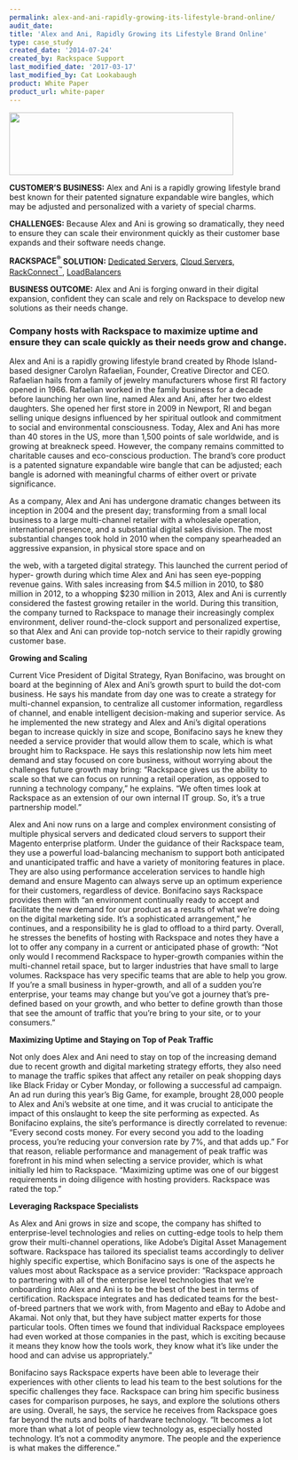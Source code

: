 ```yaml
---
permalink: alex-and-ani-rapidly-growing-its-lifestyle-brand-online/
audit_date:
title: 'Alex and Ani, Rapidly Growing its Lifestyle Brand Online'
type: case_study
created_date: '2014-07-24'
created_by: Rackspace Support
last_modified_date: '2017-03-17'
last_modified_by: Cat Lookabaugh
product: White Paper
product_url: white-paper
---
```


<a href="http://www.alexandani.com/">
   <img src="{% asset_path UseCases/alex-and-ani-rapidly-growing-its-lifestyle-brand-online/alexandanilogo.jpeg %}" width="404" height="113" />
</a>

**CUSTOMER’S BUSINESS:** Alex and Ani is a rapidly growing lifestyle
brand best known for their patented signature expandable wire bangles,
which may be adjusted and personalized with a variety of special charms.

**CHALLENGES:** Because Alex and Ani is growing so dramatically, they
need to ensure they can scale their environment quickly as their
customer base expands and their software needs change.

**RACKSPACE<sup>&reg;</sup>** **SOLUTION:** [Dedicated
Servers](http://www.rackspace.com/managed-hosting/dedicated-servers/),
[Cloud Servers](http://www.rackspace.com/cloud/servers/),
[RackConnect<sup>&trade;</sup>](http://www.rackspace.com/cloud/hybrid/rackconnect/),
[LoadBalancers](http://www.rackspace.com/cloud/load-balancing/)

**BUSINESS OUTCOME:** Alex and Ani is forging onward in their digital
expansion, confident they can scale and rely on Rackspace to develop new
solutions as their needs change.

### Company hosts with Rackspace to maximize uptime and ensure they can scale quickly as their needs grow and change.

Alex and Ani is a rapidly growing lifestyle brand created by Rhode
Island-based designer Carolyn Rafaelian, Founder, Creative Director and
CEO. Rafaelian hails from a family of jewelry manufacturers whose first
RI factory opened in 1966. Rafaelian worked in the family business for a
decade before launching her own line, named Alex and Ani, after her two
eldest daughters. She opened her first store in 2009 in Newport, RI and
began selling unique designs influenced by her spiritual outlook and
commitment to social and environmental consciousness. Today, Alex and
Ani has more than 40 stores in the US, more than 1,500 points of sale
worldwide, and is growing at breakneck speed. However, the company
remains committed to charitable causes and eco-conscious production. The
brand’s core product is a patented signature expandable wire bangle that
can be adjusted; each bangle is adorned with meaningful charms of either
overt or private significance.

As a company, Alex and Ani has undergone dramatic changes between its
inception in 2004 and the present day; transforming from a small local
business to a large multi-channel retailer with a wholesale operation,
international presence, and a substantial digital sales division. The
most substantial changes took hold in 2010 when the company spearheaded
an aggressive expansion, in physical store space and on

the web, with a targeted digital strategy. This launched the current
period of hyper- growth during which time Alex and Ani has seen
eye-popping revenue gains. With sales increasing from $4.5 million in
2010, to $80 million in 2012, to a whopping $230 million in 2013, Alex
and Ani is currently considered the fastest growing retailer in the
world. During this transition, the company turned to Rackspace to manage
their increasingly complex environment, deliver round-the-clock support
and personalized expertise, so that Alex and Ani can provide top-notch
service to their rapidly growing customer base.

**Growing and Scaling**

Current Vice President of Digital Strategy, Ryan Bonifacino, was brought
on board at the beginning of Alex and Ani’s growth spurt to build the
dot-com business. He says his mandate from day one was to create a
strategy for multi-channel expansion, to centralize all customer
information, regardless of channel, and enable intelligent
decision-making and superior service. As he implemented the new strategy
and Alex and Ani’s digital operations began to increase quickly in size
and scope, Bonifacino says he knew they needed a service provider that
would allow them to scale, which is what brought him to Rackspace. He
says this reslationship now lets him meet demand and stay focused on
core business, without worrying about the challenges future growth may
bring: “Rackspace gives us the ability to scale so that we can focus on
running a retail operation, as opposed to running a technology company,”
he explains. “We often times look at Rackspace as an extension of our
own internal IT group. So, it’s a true partnership model.”

Alex and Ani now runs on a large and complex environment consisting of
multiple physical servers and dedicated cloud servers to support their
Magento enterprise platform. Under the guidance of their Rackspace team,
they use a powerful load-balancing mechanism to support both anticipated
and unanticipated traffic and have a variety of monitoring features in
place. They are also using performance acceleration services to handle
high demand and ensure Magento can always serve up an optimum experience
for their customers, regardless of device. Bonifacino says Rackspace
provides them with “an environment continually ready to accept and
facilitate the new demand for our product as a results of what we’re
doing on the digital marketing side. It’s a sophisticated arrangement,”
he continues, and a responsibility he is glad to offload to a third
party. Overall, he stresses the benefits of hosting with Rackspace and
notes they have a lot to offer any company in a current or anticipated
phase of growth: “Not only would I recommend Rackspace to hyper-growth
companies within the multi-channel retail space, but to larger
industries that have small to large volumes. Rackspace has very specific
teams that are able to help you grow. If you’re a small business in
hyper-growth, and all of a sudden you’re enterprise, your teams may
change but you’ve got a journey that’s pre-defined based on your growth,
and who better to define growth than those that see the amount of
traffic that you’re bring to your site, or to your consumers.”

**Maximizing Uptime and Staying on Top of Peak Traffic**

Not only does Alex and Ani need to stay on top of the increasing demand
due to recent growth and digital marketing strategy efforts, they also
need to manage the traffic spikes that affect any retailer on peak
shopping days like Black Friday or Cyber Monday, or following a
successful ad campaign. An ad run during this year’s Big Game, for
example, brought 28,000 people to Alex and Ani’s website at one time,
and it was crucial to anticipate the impact of this onslaught to keep
the site performing as expected. As Bonifacino explains, the site’s
performance is directly correlated to revenue: “Every second costs
money. For every second you add to the loading process, you’re reducing
your conversion rate by 7%, and that adds up.” For that reason, reliable
performance and management of peak traffic was forefront in his mind
when selecting a service provider, which is what initially led him to
Rackspace. “Maximizing uptime was one of our biggest requirements in
doing diligence with hosting providers. Rackspace was rated the top.”

**Leveraging Rackspace Specialists**

As Alex and Ani grows in size and scope, the company has shifted to
enterprise-level technologies and relies on cutting-edge tools to help
them grow their multi-channel operations, like Adobe’s Digital Asset
Management software. Rackspace has tailored its specialist teams
accordingly to deliver highly specific expertise, which Bonifacino says
is one of the aspects he values most about Rackspace as a service
provider: “Rackspace approach to partnering with all of the enterprise
level technologies that we’re onboarding into Alex and Ani is to be the
best of the best in terms of certification. Rackspace integrates and has
dedicated teams for the best-of-breed partners that we work with, from
Magento and eBay to Adobe and Akamai. Not only that, but they have
subject matter experts for those particular tools. Often times we found
that individual Rackspace employees had even worked at those companies
in the past, which is exciting because it means they know how the tools
work, they know what it’s like under the hood and can advise us
appropriately.”

Bonifacino says Rackspace experts have been able to leverage their
experiences with other clients to lead his team to the best solutions
for the specific challenges they face. Rackspace can bring him specific
business cases for comparison purposes, he says, and explore the
solutions others are using. Overall, he says, the service he receives
from Rackspace goes far beyond the nuts and bolts of hardware
technology. “It becomes a lot more than what a lot of people view
technology as, especially hosted technology. It’s not a commodity
anymore. The people and the experience is what makes the difference.”
